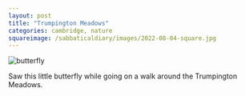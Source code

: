 ```yaml
---
layout: post
title: "Trumpington Meadows"
categories: cambridge, nature
squareimage: /sabbaticaldiary/images/2022-08-04-square.jpg
---
```

<img src="/sabbaticaldiary/images/2022-08-04.jpg" alt="butterfly" class="center">

Saw this little butterfly while going on a walk around the Trumpington Meadows.